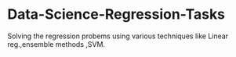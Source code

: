 # Data-Science-Regression-Tasks
Solving the regression probems using various techniques like Linear reg.,ensemble methods ,SVM.
